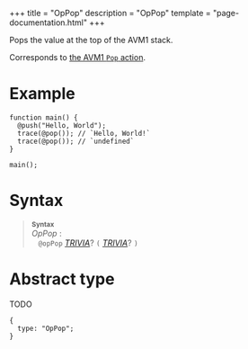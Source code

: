 +++
title = "OpPop"
description = "OpPop"
template = "page-documentation.html"
+++

Pops the value at the top of the AVM1 stack.

Corresponds to [the AVM1 `Pop` action][avm1-pop].

# Example

```
function main() {
  @push("Hello, World");
  trace(@pop()); // `Hello, World!`
  trace(@pop()); // `undefined`
}

main();
```

# Syntax

> **<sup>Syntax</sup>**\
> _OpPop_ :\
> &nbsp;&nbsp; `@opPop` _[TRIVIA]_? `(` _[TRIVIA]_? `)`

# Abstract type

TODO

```
{
  type: "OpPop";
}
```

[TRIVIA]: @/documentation/as2/trivia.md
[avm1-pop]: @/documentation/avm1/actions/pop.md
